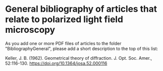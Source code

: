 # General bibliography of articles that relate to polarized light field microscopy

As you add one or more PDF files of articles to the folder "BibliographyGeneral", please add a short description to the top of this list:

Keller, J. B. (1962). Geometrical theory of diffraction. J. Opt. Soc. Amer., 52:116-130. https://doi.org/10.1364/josa.52.000116
